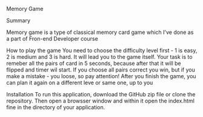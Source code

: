 Memory Game

Summary

Memory game is a type of classical memory card game which I've done as a part of Fron-end Developer course

How to play the game
You need to choose the difficulty level first - 1 is easy, 2 is medium and 3 is hard. It will lead you to the game itself. Your task is to remeber all the pairs of card in 5 seconds, because after that it will be flipped and timer wil start. If you choose all pairs correct you win, but if you make a mistake - you loose, so pay attention! 
After you finish the game, you can plan it again on a different leve or same one, up to you

Installation
To run this application, download the GitHub zip file or clone the repository. Then open a browsser window and within it open the index.html fine in the directory of your application.
